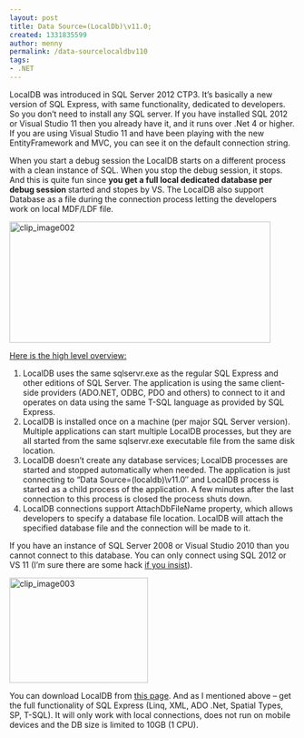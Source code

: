 ```yaml
---
layout: post
title: Data Source=(LocalDb)\v11.0;
created: 1331835599
author: menny
permalink: /data-sourcelocaldbv110
tags:
- .NET
---
```

<p>LocalDB was introduced in SQL Server 2012 CTP3. It’s basically a new version of SQL Express, with same functionality, dedicated to developers. So you don’t need to install any SQL server. If you have installed SQL 2012 or Visual Studio 11 then you already have it, and it runs over .Net 4 or higher. If you are using Visual Studio 11 and have been playing with the new EntityFramework and MVC, you can see it on the default connection string.
<p>When you start a debug session the LocalDB starts on a different process with a clean instance of SQL. When you stop the debug session, it stops. And this is quite fun since <strong>you get a full local dedicated database per debug session </strong>started and stopes by VS. The LocalDB also support Database as a file during the connection process letting the developers work on local MDF/LDF file.
<p><a href="http://www.onemenny.com/blog/wp-content/uploads/2012/03/clip_image002.jpg"><img style="background-image: none; border-bottom: 0px; border-left: 0px; padding-left: 0px; padding-right: 0px; display: inline; border-top: 0px; border-right: 0px; padding-top: 0px" title="clip_image002" border="0" alt="clip_image002" src="http://www.onemenny.com/blog/wp-content/uploads/2012/03/clip_image002_thumb.jpg" width="460" height="213"></a>
<p><a href="http://blogs.msdn.com/b/sqlexpress/archive/2011/07/12/introducing-localdb-a-better-sql-express.aspx">Here is the high level overview:</a>
<ol>
<li>LocalDB uses the same sqlservr.exe as the regular SQL Express and other editions of SQL Server. The application is using the same client-side providers (ADO.NET, ODBC, PDO and others) to connect to it and operates on data using the same T-SQL language as provided by SQL Express.
<li>LocalDB is installed once on a machine (per major SQL Server version). Multiple applications can start multiple LocalDB processes, but they are all started from the same sqlservr.exe executable file from the same disk location.
<li>LocalDB doesn’t create any database services; LocalDB processes are started and stopped automatically when needed. The application is just connecting to “Data Source=(localdb)\v11.0″ and LocalDB process is started as a child process of the application. A few minutes after the last connection to this process is closed the process shuts down.
<li>LocalDB connections support AttachDbFileName property, which allows developers to specify a database file location. LocalDB will attach the specified database file and the connection will be made to it.</li>
</ol>
<p>If you have an instance of SQL Server 2008 or Visual Studio 2010 than you cannot connect to this database. You can only connect using SQL 2012 or VS 11 (I’m sure there are some hack <a href="http://blogs.msdn.com/b/sqlexpress/archive/2011/10/27/net-framework-4-now-supports-localdb.aspx">if you insist</a>).
<p><a href="http://www.onemenny.com/blog/wp-content/uploads/2012/03/clip_image003.png"><img style="background-image: none; border-bottom: 0px; border-left: 0px; padding-left: 0px; padding-right: 0px; display: inline; border-top: 0px; border-right: 0px; padding-top: 0px" title="clip_image003" border="0" alt="clip_image003" src="http://www.onemenny.com/blog/wp-content/uploads/2012/03/clip_image003_thumb.png" width="244" height="185"></a>
<p>You can download LocalDB from <a href="http://www.microsoft.com/betaexperience/pd/SQLEXPCTAV2/enus/default.aspx">this page</a>. And as I mentioned above – get the full functionality of SQL Express (Linq, XML, ADO .Net, Spatial Types, SP, T-SQL). It will only work with local connections, does not run on mobile devices and the DB size is limited to 10GB (1 CPU).</p>
